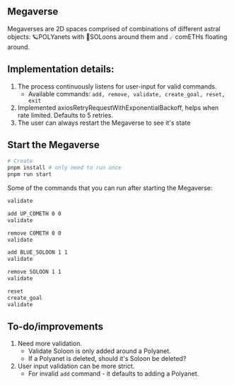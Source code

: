 Megaverse
----

Megaverses are 2D spaces comprised of combinations of different astral objects: 🪐POLYanets with 🌙SOLoons around them and ☄comETHs floating around.

## Implementation details:

1. The process continuously listens for user-input for valid commands.
   - Available commands: `add, remove, validate, create_goal, reset, exit`
2. Implemented axiosRetryRequestWithExponentialBackoff, helps when rate limited. Defaults to 5 retries.
3. The user can always restart the Megaverse to see it's state

## Start the Megaverse

```bash
# Create
pnpm install # only need to run once
pnpm run start
```

Some of the commands that you can run after starting the Megaverse:

```bash
validate

add UP_COMETH 0 0
validate

remove COMETH 0 0
validate

add BLUE_SOLOON 1 1
validate

remove SOLOON 1 1
validate

reset
create_goal
validate
```

## To-do/improvements

1. Need more validation.
   - Validate Soloon is only added around a Polyanet.
   - If a Polyanet is deleted, should it's Soloon be deleted?
2. User input validation can be more strict.
   - For invalid `add` command - it defaults to adding a Polyanet.
